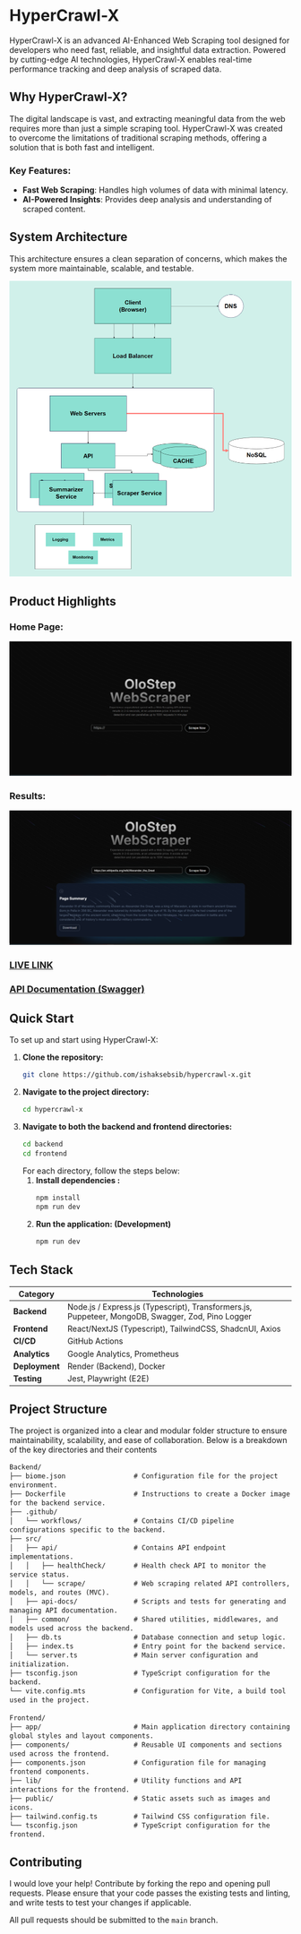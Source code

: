 # HyperCrawl-X

HyperCrawl-X is an advanced AI-Enhanced Web Scraping tool designed for developers who need fast, reliable, and insightful data extraction. Powered by cutting-edge AI technologies, HyperCrawl-X enables real-time performance tracking and deep analysis of scraped data.

## Why HyperCrawl-X?

The digital landscape is vast, and extracting meaningful data from the web requires more than just a simple scraping tool. HyperCrawl-X was created to overcome the limitations of traditional scraping methods, offering a solution that is both fast and intelligent.

### Key Features:

- **Fast Web Scraping**: Handles high volumes of data with minimal latency.
- **AI-Powered Insights**: Provides deep analysis and understanding of scraped content.

## System Architecture

This architecture ensures a clean separation of concerns, which makes the system more maintainable, scalable, and testable.

![System Architecture](./screenshots/system_architecture.png)

## Product Highlights

### Home Page:

![HyperCrawl-X](./screenshots/ss1.png)

### Results:

![HyperCrawl-X](./screenshots/ss2.png)

### [LIVE LINK](https://hypercrawl-x.vercel.app/)
### [API Documentation (Swagger)](https://hypercrawl-x.onrender.com/)

## Quick Start

To set up and start using HyperCrawl-X:

1. **Clone the repository:**
   ```bash
   git clone https://github.com/ishaksebsib/hypercrawl-x.git
   ```
2. **Navigate to the project directory:**
   ```bash
   cd hypercrawl-x
   ```
3. **Navigate to both the backend and frontend directories:**
   ```bash
   cd backend
   cd frontend
   ```
   For each directory, follow the steps below:
   1. **Install dependencies :**
      ```bash
      npm install
      npm run dev
      ```
   2. **Run the application: (Development)**
      ```bash
      npm run dev
      ```

## Tech Stack

| **Category**   | **Technologies**                                                                     |
| -------------- | ------------------------------------------------------------------------------------ |
| **Backend**    | Node.js / Express.js (Typescript), Transformers.js, Puppeteer, MongoDB, Swagger, Zod, Pino Logger |
| **Frontend**   | React/NextJS (Typescript), TailwindCSS, ShadcnUI, Axios                              |
| **CI/CD**      | GitHub Actions                                                                       |
| **Analytics**  | Google Analytics, Prometheus                                                         |
| **Deployment** | Render (Backend), Docker                                                             |
| **Testing**    | Jest, Playwright (E2E)                                                               |

## Project Structure

The project is organized into a clear and modular folder structure to ensure maintainability, scalability, and ease of collaboration. Below is a breakdown of the key directories and their contents
```plaintext
Backend/
├── biome.json                 # Configuration file for the project environment.
├── Dockerfile                 # Instructions to create a Docker image for the backend service.
├── .github/
│   └── workflows/             # Contains CI/CD pipeline configurations specific to the backend.
├── src/
│   ├── api/                   # Contains API endpoint implementations.
│   │   ├── healthCheck/       # Health check API to monitor the service status.
│   │   └── scrape/            # Web scraping related API controllers, models, and routes (MVC).
│   ├── api-docs/              # Scripts and tests for generating and managing API documentation.
│   ├── common/                # Shared utilities, middlewares, and models used across the backend.
│   ├── db.ts                  # Database connection and setup logic.
│   ├── index.ts               # Entry point for the backend service.
│   └── server.ts              # Main server configuration and initialization.
├── tsconfig.json              # TypeScript configuration for the backend.
└── vite.config.mts            # Configuration for Vite, a build tool used in the project.

Frontend/
├── app/                       # Main application directory containing global styles and layout components.
├── components/                # Reusable UI components and sections used across the frontend.
├── components.json            # Configuration file for managing frontend components.
├── lib/                       # Utility functions and API interactions for the frontend.
├── public/                    # Static assets such as images and icons.
├── tailwind.config.ts         # Tailwind CSS configuration file.
└── tsconfig.json              # TypeScript configuration for the frontend.
```

## **Contributing**

I would love your help! Contribute by forking the repo and opening pull requests. Please ensure that your code passes the existing tests and linting, and write tests to test your changes if applicable.

All pull requests should be submitted to the  `main`  branch.
